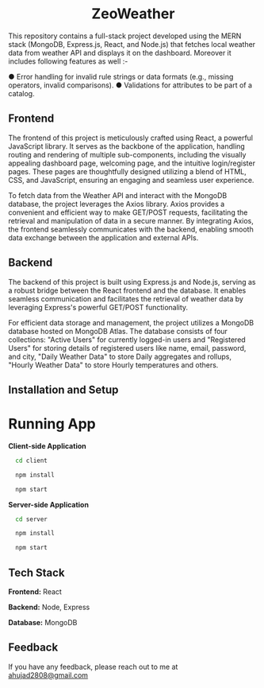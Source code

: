 <div align="center">

# ZeoWeather

</div>

This repository contains a full-stack project developed using the MERN stack (MongoDB, Express.js, React, and Node.js) that fetches local weather data from weather API and displays it on the dashboard. Moreover it includes following features as well :-

● Error handling for invalid rule strings or data formats (e.g., missing operators, invalid comparisons).
● Validations for attributes to be part of a catalog.


## Frontend

The frontend of this project is meticulously crafted using React, a powerful JavaScript library. It serves as the backbone of the application, handling routing and rendering of multiple sub-components, including the visually appealing dashboard page, welcoming page, and the intuitive login/register pages. These pages are thoughtfully designed utilizing a blend of HTML, CSS, and JavaScript, ensuring an engaging and seamless user experience.

To fetch data from the Weather API and interact with the MongoDB database, the project leverages the Axios library. Axios provides a convenient and efficient way to make GET/POST requests, facilitating the retrieval and manipulation of data in a secure manner. By integrating Axios, the frontend seamlessly communicates with the backend, enabling smooth data exchange between the application and external APIs.

## Backend

The backend of this project is built using Express.js and Node.js, serving as a robust bridge between the React frontend and the database. It enables seamless communication and facilitates the retrieval of weather data by leveraging Express's powerful GET/POST functionality.

For efficient data storage and management, the project utilizes a MongoDB database hosted on MongoDB Atlas. The database consists of four collections: "Active Users" for currently logged-in users and "Registered Users" for storing details of registered users like name, email, password, and city, "Daily Weather Data" to store Daily aggregates and rollups, "Hourly Weather Data" to store Hourly temperatures and others.

## Installation and Setup


# Running App

**Client-side Application**

```bash
  cd client
```

```bash
  npm install
```

```bash
  npm start
```

**Server-side Application**

```bash
  cd server
```

```bash
  npm install
```

```bash
  npm start
```




## Tech Stack

**Frontend:** React

**Backend:** Node, Express 

**Database:** MongoDB


## Feedback

If you have any feedback, please reach out to me at ahujad2808@gmail.com
